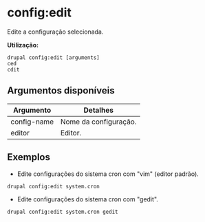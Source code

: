 # config:edit
Edite a configuração selecionada.

**Utilização:**
```
drupal config:edit [arguments]
ced
cdit
```

## Argumentos disponíveis
Argumento | Detalhes
---------|-------------
config-name | Nome da configuração.
editor | Editor.

## Exemplos
* Edite configurações do sistema cron com "vim" (editor padrão).
```
drupal config:edit system.cron
```
* Edite configurações do sistema cron com "gedit".
```
drupal config:edit system.cron gedit
```
